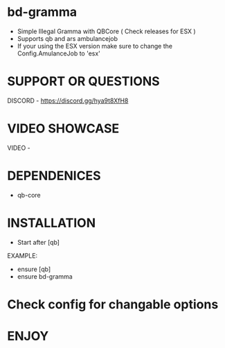 # bd-gramma
- Simple Illegal Gramma with QBCore ( Check releases for ESX )
- Supports qb and ars ambulancejob
- If your using the ESX version make sure to change the Config.AmulanceJob to 'esx'

# SUPPORT OR QUESTIONS
DISCORD - https://discord.gg/hya9t8XfH8

# VIDEO SHOWCASE
VIDEO -

# DEPENDENICES
- qb-core

# INSTALLATION
- Start after [qb]

EXAMPLE:
- ensure [qb]
- ensure bd-gramma

# Check config for changable options
# ENJOY
